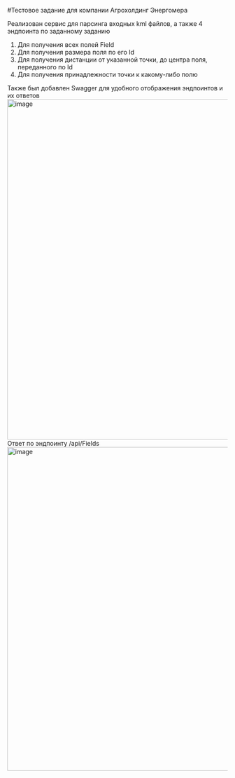 #Тестовое задание для компании Агрохолдинг Энергомера

Реализован сервис для парсинга входных kml файлов, а также 4 эндпоинта по заданному заданию
1. Для получения всех полей Field
2. Для получения размера поля по его Id 
3. Для получения дистанции от указанной точки, до центра поля, переданного по Id
4. Для получения принадлежности точки к какому-либо полю 

Также был добавлен Swagger для удобного отображения эндпоинтов и их ответов
<img width="1192" height="777" alt="image" src="https://github.com/user-attachments/assets/ffb10683-a58b-4a1a-8d01-bf47e038257f" />
Ответ по эндпоинту /api/Fields
<img width="1025" height="739" alt="image" src="https://github.com/user-attachments/assets/8fab13a8-bb34-4805-9f31-3044c4caffd4" />
